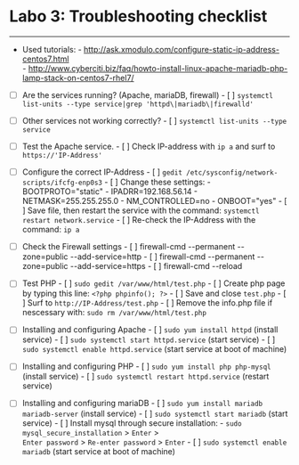 # Labo 3: Troubleshooting checklist
---
- Used tutorials:
      - http://ask.xmodulo.com/configure-static-ip-address-centos7.html      
      - http://www.cyberciti.biz/faq/howto-install-linux-apache-mariadb-php-lamp-stack-on-centos7-rhel7/

- [ ] Are the services running? (Apache, mariaDB, firewall)
      - [ ] `systemctl list-units --type service|grep 'httpd\|mariadb\|firewalld'`

- [ ] Other services not working correctly?
      - [ ] `systemctl list-units --type service`

- [ ] Test the Apache service.
      - [ ] Check IP-address with `ip a` and surf to `https://'IP-Address'`

- [ ] Configure the correct IP-Address
      - [ ] `gedit /etc/sysconfig/network-scripts/ifcfg-enp0s3`
      - [ ] Change these settings:
          - BOOTPROTO="static"
          - IPADRR=192.168.56.14
          - NETMASK=255.255.255.0
          - NM_CONTROLLED=no
          - ONBOOT="yes"
      - [ ] Save file, then restart the service with the command: `systemctl restart network.service`
      - [ ] Re-check the IP-Address with the command: `ip a`

- [ ] Check the Firewall settings
      - [ ] firewall-cmd --permanent --zone=public --add-service=http 
      - [ ] firewall-cmd --permanent --zone=public --add-service=https
      - [ ] firewall-cmd --reload

- [ ] Test PHP
      - [ ] `sudo gedit /var/www/html/test.php`
      - [ ] Create php page by typing this line: `<?php phpinfo(); ?>`
      - [ ] Save and close `test.php`
      - [ ] Surf to `http://IP-Address/test.php`
      - [ ] Remove the info.php file if nescessary with: `sudo rm /var/www/html/test.php`

- [ ] Installing and configuring Apache
      - [ ] `sudo yum install httpd` (install service)
      - [ ] `sudo systemctl start httpd.service` (start service)
      - [ ] `sudo systemctl enable httpd.service` (start service at boot of machine)

- [ ] Installing and configuring PHP
      - [ ] `sudo yum install php php-mysql` (install service)
      - [ ] `sudo systemctl restart httpd.service` (restart service)

- [ ] Installing and configuring mariaDB 
      - [ ] `sudo yum install mariadb mariadb-server` (install service)
      - [ ] `sudo systemctl start mariadb` (start service)
      - [ ] Install mysql through secure installation:
            - `sudo mysql_secure_installation` > `Enter` > <br>
              `Enter password` > `Re-enter password` > `Enter`
      - [ ] `sudo systemctl enable mariadb` (start service at boot of machine)



